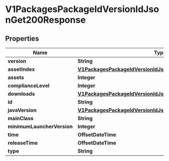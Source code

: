 

# V1PackagesPackageIdVersionIdJsonGet200Response


## Properties

| Name | Type | Description | Notes |
|------------ | ------------- | ------------- | -------------|
|**version** | **String** |  |  [optional] |
|**assetIndex** | [**V1PackagesPackageIdVersionIdJsonGet200ResponseAssetIndex**](V1PackagesPackageIdVersionIdJsonGet200ResponseAssetIndex.md) |  |  [optional] |
|**assets** | **Integer** |  |  [optional] |
|**complianceLevel** | **Integer** |  |  [optional] |
|**downloads** | [**V1PackagesPackageIdVersionIdJsonGet200ResponseDownloads**](V1PackagesPackageIdVersionIdJsonGet200ResponseDownloads.md) |  |  [optional] |
|**id** | **String** |  |  [optional] |
|**javaVersion** | [**V1PackagesPackageIdVersionIdJsonGet200ResponseJavaVersion**](V1PackagesPackageIdVersionIdJsonGet200ResponseJavaVersion.md) |  |  [optional] |
|**mainClass** | **String** |  |  [optional] |
|**minimumLauncherVersion** | **Integer** |  |  [optional] |
|**time** | **OffsetDateTime** |  |  [optional] |
|**releaseTime** | **OffsetDateTime** |  |  [optional] |
|**type** | **String** |  |  [optional] |



